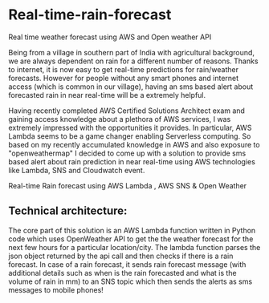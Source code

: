 # Real-time-rain-forecast
Real time weather forecast using AWS and Open weather API

Being from a village in southern part of India with agricultural background, we are always dependent on rain for a different number of reasons. Thanks to internet, it is now easy to get real-time predictions for rain/weather forecasts. However for people without any smart phones and internet access (which is common in our village), having an sms based alert about forecasted rain in near real-time will be a extremely helpful.

Having recently completed AWS Certified Solutions Architect exam and gaining access knowledge about a plethora of AWS services, I was extremely impressed with the opportunities it provides. In particular, AWS Lambda seems to be a game changer enabling Serverless computing. So based on my recently accumulated knowledge in AWS and also exposure to "openweathermap" I decided to come up with a solution to provide sms based alert about rain prediction in near real-time using AWS technologies like Lambda, SNS and Cloudwatch event.


Real-time Rain forecast using AWS Lambda , AWS SNS  & Open Weather

## Technical architecture:
The core part of this solution is an AWS Lambda function written in Python code which uses OpenWeather API to get the the weather forecast for the next few hours for a particular location/city. The lambda function parses the json object returned by the api call and then checks if there is a rain forecast. In case of a rain forecast, it sends rain forecast message (with additional details such as when is the rain forecasted and what is the volume of rain in mm) to an SNS topic which then sends the alerts as sms messages to mobile phones!



